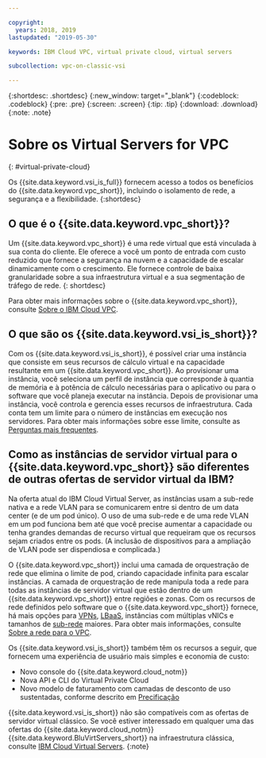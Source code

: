 ```yaml
---

copyright:
  years: 2018, 2019
lastupdated: "2019-05-30"

keywords: IBM Cloud VPC, virtual private cloud, virtual servers 

subcollection: vpc-on-classic-vsi

---
```


{:shortdesc: .shortdesc}
{:new_window: target="_blank"}
{:codeblock: .codeblock}
{:pre: .pre}
{:screen: .screen}
{:tip: .tip}
{:download: .download}
{:note: .note}

# Sobre os Virtual Servers for VPC
{: #virtual-private-cloud}

Os {{site.data.keyword.vsi_is_full}} fornecem acesso a todos os benefícios do {{site.data.keyword.vpc_short}}, incluindo o isolamento de rede, a segurança e a flexibilidade. 
{:shortdesc}

## O que é o {{site.data.keyword.vpc_short}}?
Um {{site.data.keyword.vpc_short}} é uma rede virtual que está vinculada à sua conta do cliente. Ele oferece a você um ponto de entrada com custo reduzido que fornece a segurança na nuvem e a capacidade de escalar dinamicamente com o crescimento. Ele fornece controle de baixa granularidade sobre a sua infraestrutura virtual e a sua segmentação de tráfego de rede.
{: shortdesc}

Para obter mais informações sobre o {{site.data.keyword.vpc_short}}, consulte [Sobre o IBM Cloud VPC](/docs/vpc-on-classic?topic=vpc-on-classic-about).

## O que são os {{site.data.keyword.vsi_is_short}}?
Com os {{site.data.keyword.vsi_is_short}}, é possível criar uma instância que consiste em seus recursos de cálculo virtual e na capacidade resultante em um {{site.data.keyword.vpc_short}}. Ao provisionar uma instância, você seleciona um perfil de instância que corresponde à quantia de memória e à potência de cálculo necessárias para o aplicativo ou para o software que você planeja executar na instância. Depois de provisionar uma instância, você controla e gerencia esses recursos de infraestrutura. Cada conta tem um limite para o número de instâncias em execução nos servidores. Para obter mais informações sobre esse limite, consulte as [Perguntas mais frequentes](/docs/vpc-on-classic-vsi?topic=vpc-on-classic-vsi-faqs#faqs). 

## Como as instâncias de servidor virtual para o {{site.data.keyword.vpc_short}} são diferentes de outras ofertas de servidor virtual da IBM?

Na oferta atual do IBM Cloud Virtual Server, as instâncias usam a sub-rede nativa e a rede VLAN para se comunicarem entre si dentro de um data center (e de um pod único). O uso de uma sub-rede e de uma rede VLAN em um pod funciona bem até que você precise aumentar a capacidade ou tenha grandes demandas de recurso virtual que requeiram que os recursos sejam criados entre os pods. (A inclusão de dispositivos para a ampliação de VLAN pode ser dispendiosa e complicada.) 

O {{site.data.keyword.vpc_short}} inclui uma camada de orquestração de rede que elimina o limite de pod, criando capacidade infinita para escalar instâncias. A camada de orquestração de rede manipula toda a rede para todas as instâncias de servidor virtual que estão dentro de um {{site.data.keyword.vpc_short}} entre regiões e zonas. Com os recursos de rede definidos pelo software que o {{site.data.keyword.vpc_short}} fornece, há mais opções para [VPNs](/docs/vpc-on-classic-network?topic=vpc-on-classic-network---using-vpn-with-your-vpc), [LBaaS](/docs/vpc-on-classic-network?topic=vpc-on-classic-network---using-load-balancers-in-ibm-cloud-vpc), instâncias com múltiplas vNICs e tamanhos de [sub-rede](/docs/vpc-on-classic-network?topic=vpc-on-classic-network-working-with-ip-address-ranges-address-prefixes-regions-and-subnets#ibm-cloud-vpc-and-subnets) maiores. Para obter mais informações, consulte [Sobre a rede para o VPC](/docs/vpc-on-classic-network?topic=vpc-on-classic-network-about-networking-for-vpc). 

Os {{site.data.keyword.vsi_is_short}} também têm os recursos a seguir, que fornecem uma experiência de usuário mais simples e economia de custo:
* Novo console do {{site.data.keyword.cloud_notm}}
* Nova API e CLI do Virtual Private Cloud
* Novo modelo de faturamento com camadas de desconto de uso sustentadas, conforme descrito em [Precificação](/docs/vpc-on-classic?topic=vpc-on-classic-pricing-for-virtual-servers-for-vpc)

{{site.data.keyword.vsi_is_short}} não são compatíveis com as ofertas de servidor virtual clássico. Se você estiver interessado em qualquer uma das ofertas do {{site.data.keyword.cloud_notm}} {{site.data.keyword.BluVirtServers_short}} na infraestrutura clássica, consulte [IBM Cloud Virtual Servers](/docs/vsi?topic=virtual-servers-getting-started-tutorial#getting-started-tutorial).
{:note}




